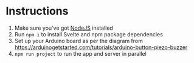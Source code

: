 
# Instructions
1. Make sure you've got [NodeJS](https://nodejs.org/en/download/) installed
2. Run `npm i` to install Svelte and npm package dependencies
3. Set up your Arduino board as per the diagram from https://arduinogetstarted.com/tutorials/arduino-button-piezo-buzzer
4. `npm run project` to run the app and server in parallel
